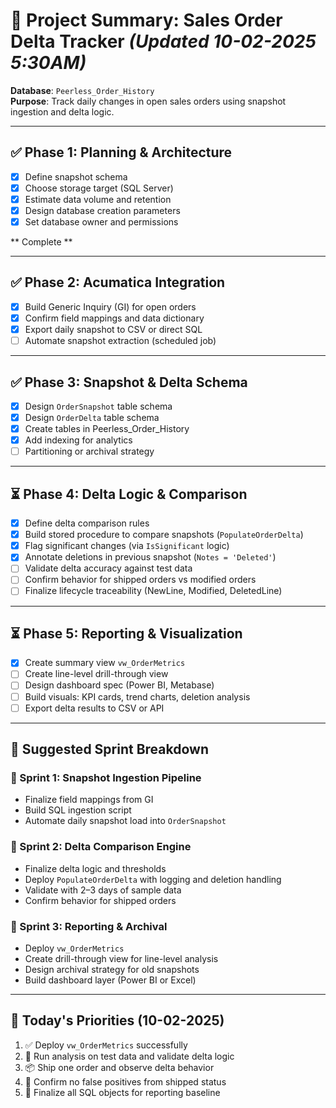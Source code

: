 # 📘 Project Summary: Sales Order Delta Tracker  *(Updated 10-02-2025 5:30AM)*  
**Database**: `Peerless_Order_History`  
**Purpose**: Track daily changes in open sales orders using snapshot ingestion and delta logic.

---

## ✅ Phase 1: Planning & Architecture  
- [x] Define snapshot schema
- [x] Choose storage target (SQL Server)
- [x] Estimate data volume and retention
- [x] Design database creation parameters
- [x] Set database owner and permissions

 ** Complete **

---

## ✅ Phase 2: Acumatica Integration  
- [x] Build Generic Inquiry (GI) for open orders  
- [x] Confirm field mappings and data dictionary  
- [x] Export daily snapshot to CSV or direct SQL  
- [ ] Automate snapshot extraction (scheduled job)

---

## ✅ Phase 3: Snapshot & Delta Schema  
- [x] Design `OrderSnapshot` table schema  
- [x] Design `OrderDelta` table schema  
- [x] Create tables in Peerless_Order_History  
- [x] Add indexing for analytics  
- [ ] Partitioning or archival strategy

---

## ⏳ Phase 4: Delta Logic & Comparison  
- [x] Define delta comparison rules  
- [x] Build stored procedure to compare snapshots (`PopulateOrderDelta`)  
- [x] Flag significant changes (via `IsSignificant` logic)  
- [x] Annotate deletions in previous snapshot (`Notes = 'Deleted'`)  
- [ ] Validate delta accuracy against test data  
- [ ] Confirm behavior for shipped orders vs modified orders  
- [ ] Finalize lifecycle traceability (NewLine, Modified, DeletedLine)

---

## ⏳ Phase 5: Reporting & Visualization  
- [x] Create summary view `vw_OrderMetrics`  
- [ ] Create line-level drill-through view  
- [ ] Design dashboard spec (Power BI, Metabase)  
- [ ] Build visuals: KPI cards, trend charts, deletion analysis  
- [ ] Export delta results to CSV or API

---

## 🏁 Suggested Sprint Breakdown

### 🔹 Sprint 1: Snapshot Ingestion Pipeline  
- Finalize field mappings from GI  
- Build SQL ingestion script  
- Automate daily snapshot load into `OrderSnapshot`

### 🔹 Sprint 2: Delta Comparison Engine  
- Finalize delta logic and thresholds  
- Deploy `PopulateOrderDelta` with logging and deletion handling  
- Validate with 2–3 days of sample data  
- Confirm behavior for shipped orders

### 🔹 Sprint 3: Reporting & Archival  
- Deploy `vw_OrderMetrics`  
- Create drill-through view for line-level analysis  
- Design archival strategy for old snapshots  
- Build dashboard layer (Power BI or Excel)

---

## 📌 Today's Priorities (10-02-2025)

1. ✅ Deploy `vw_OrderMetrics` successfully  
2. 🧪 Run analysis on test data and validate delta logic  
3. 📦 Ship one order and observe delta behavior  
4. 🧹 Confirm no false positives from shipped status  
5. 📐 Finalize all SQL objects for reporting baseline


